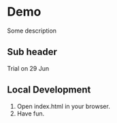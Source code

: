 # Demo

Some description

## Sub header

Trial on 29 Jun

## Local Development

1. Open index.html in your browser.
2. Have fun.
